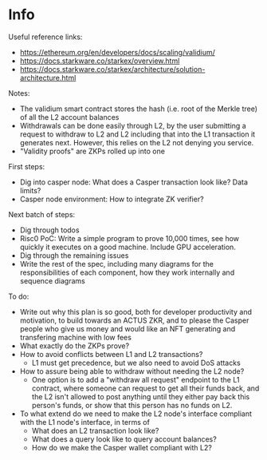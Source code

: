 # Info

Useful reference links:
- https://ethereum.org/en/developers/docs/scaling/validium/
- https://docs.starkware.co/starkex/overview.html
- https://docs.starkware.co/starkex/architecture/solution-architecture.html

Notes:
- The validium smart contract stores the hash (i.e. root of the Merkle tree) of
  all the L2 account balances
- Withdrawals can be done easily through L2, by the user submitting a request to
  withdraw to L2 and L2 including that into the L1 transaction it generates
  next. However, this relies on the L2 not denying you service.
- "Validity proofs" are ZKPs rolled up into one

First steps:
- Dig into casper node: What does a Casper transaction look like? Data limits?
- Casper node environment: How to integrate ZK verifier?

Next batch of steps:
- Dig through todos
- Risc0 PoC: Write a simple program to prove 10,000 times, see how quickly it
  executes on a good machine. Include GPU acceleration.
- Dig through the remaining issues
- Write the rest of the spec, including many diagrams for the responsibilities
  of each component, how they work internally and sequence diagrams

To do:
- Write out why this plan is so good, both for developer productivity and
  motivation, to build towards an ACTUS ZKR, and to please the Casper people who
  give us money and would like an NFT generating and transfering machine with
  low fees
- What exactly do the ZKPs prove?
- How to avoid conflicts between L1 and L2 transactions?
  * L1 must get precedence, but we also need to avoid DoS attacks
- How to assure being able to withdraw without needing the L2 node?
  * One option is to add a "withdraw all request" endpoint to the L1 contract,
    where someone can request to get all their funds back, and the L2 isn't
    allowed to post anything until they either pay back this person's funds, or
    show that this person has no funds on L2.
- To what extend do we need to make the L2 node's interface compliant with the
  L1 node's interface, in terms of
  * What does an L2 transaction look like?
  * What does a query look like to query account balances?
  * How do we make the Casper wallet compliant with L2?



